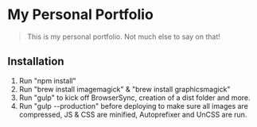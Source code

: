 # My Personal Portfolio
> This is my personal portfolio. Not much else to say on that!

## Installation
1. Run "npm install"
2. Run "brew install imagemagick" & "brew install graphicsmagick"
3. Run "gulp" to kick off BrowserSync, creation of a dist folder and more.
4. Run "gulp --production" before deploying to make sure all images are compressed, JS & CSS are minified, Autoprefixer and UnCSS are run.
